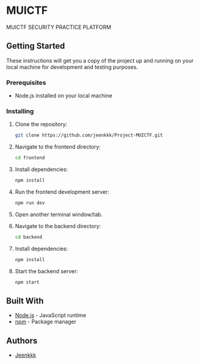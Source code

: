 # MUICTF

MUICTF SECURITY PRACTICE PLATFORM

## Getting Started

These instructions will get you a copy of the project up and running on your local machine for development and testing purposes.

### Prerequisites

- Node.js installed on your local machine

### Installing

1. Clone the repository:
    ```sh
    git clone https://github.com/jeenkkk/Project-MUICTF.git
    ```

2. Navigate to the frontend directory:
    ```sh
    cd frontend
    ```

3. Install dependencies:
    ```sh
    npm install
    ```

4. Run the frontend development server:
    ```sh
    npm run dev
    ```

5. Open another terminal window/tab.

6. Navigate to the backend directory:
    ```sh
    cd backend
    ```

7. Install dependencies:
    ```sh
    npm install
    ```

8. Start the backend server:
    ```sh
    npm start
    ```

## Built With

- [Node.js](https://nodejs.org/) - JavaScript runtime
- [npm](https://www.npmjs.com/) - Package manager

## Authors

- [Jeenkkk](https://github.com/jeenkkk)

